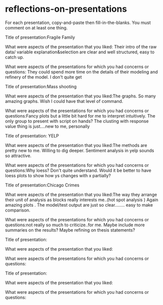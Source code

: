 # reflections-on-presentations

For each presentation, copy-and-paste then fill-in-the-blanks.  You must comment on at least one thing. 



Title of presentation:Fragile Family

What were aspects of the presentation that you liked: Their intro of the raw data/ variable explanation&selection are clear and well structured, easy to catch up.

What were aspects of the presentations for which you had concerns or questions: They could spend more time on the details of their modeling and refinery of the model. I don't quite get  





Title of presentation:Mass shooting 

What were aspects of the presentation that you liked:The graphs. So many amazing graphs. Wish I could have that level of command.

What were aspects of the presentations for which you had concerns or questions:Fancy plots but a little bit hard for me to interpret intuitively.  The only group to present with script on hands?  The clusting with response value thing is just....new to me, personally 





Title of presentation: YELP  

What were aspects of the presentation that you liked:The methods are pretty new to me. Willing to dig deeper. Sentiment analysis in yelp sounds so attractive. 

What were aspects of the presentations for which you had concerns or questions:Why loess? Don't quite understand. Would it be better to have loess plots to show how ys changes with x partially? 






Title of presentation:Chicago Crimes

What were aspects of the presentation that you liked:The way they arrange their unit of analysis as blocks really interests me..(hot spot analysis )  Again   amazing plots .  The model/test output are just so clear........ easy to make comparison. 

What were aspects of the presentations for which you had concerns or questions:not really so much to criticize..for me.  Maybe include more summaries on the results? Maybe refining on thesis statements?

Title of presentation:

What were aspects of the presentation that you liked:

What were aspects of the presentations for which you had concerns or questions:

Title of presentation:

What were aspects of the presentation that you liked:

What were aspects of the presentations for which you had concerns or questions:
